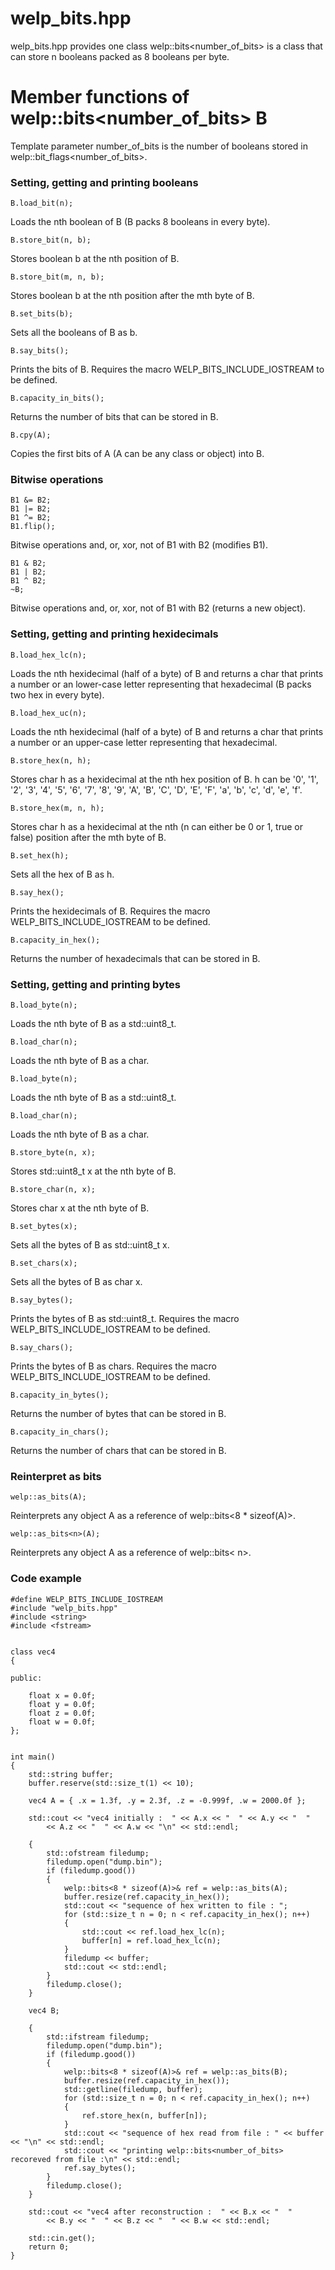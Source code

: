 # welp_bits.hpp

welp_bits.hpp provides one class welp::bits<number_of_bits> is a class that can store n booleans packed as 8 booleans per byte.

# Member functions of welp::bits<number_of_bits> B

Template parameter number_of_bits is the number of booleans stored in welp::bit_flags<number_of_bits>.

### Setting, getting and printing booleans

	B.load_bit(n); 

Loads the nth boolean of B (B packs 8 booleans in every byte).

	B.store_bit(n, b); 

Stores boolean b at the nth position of B.

	B.store_bit(m, n, b); 

Stores boolean b at the nth position after the mth byte of B.

	B.set_bits(b); 
	
Sets all the booleans of B as b.

	B.say_bits(); 

Prints the bits of B. Requires the macro WELP_BITS_INCLUDE_IOSTREAM to be defined.

	B.capacity_in_bits(); 

Returns the number of bits that can be stored in B.

	B.cpy(A); 

Copies the first bits of A (A can be any class or object) into B.

### Bitwise operations

	B1 &= B2; 
	B1 |= B2; 
	B1 ^= B2; 
	B1.flip();

Bitwise operations and, or, xor, not of B1 with B2 (modifies B1).

	B1 & B2; 
	B1 | B2; 
	B1 ^ B2;
	~B;

Bitwise operations and, or, xor, not of B1 with B2 (returns a new object).

### Setting, getting and printing hexidecimals

	B.load_hex_lc(n); 

Loads the nth hexidecimal (half of a byte) of B and returns a char that prints a number or an lower-case letter representing that hexadecimal (B packs two hex in every byte).

	B.load_hex_uc(n); 

Loads the nth hexidecimal (half of a byte) of B and returns a char that prints a number or an upper-case letter representing that hexadecimal.

	B.store_hex(n, h); 

Stores char h as a hexidecimal at the nth hex position of B. h can be '0', '1', '2', '3', '4', '5', '6', '7', '8', '9', 'A', 'B', 'C', 'D', 'E', 'F', 'a', 'b', 'c', 'd', 'e', 'f'.

	B.store_hex(m, n, h); 

Stores char h as a hexidecimal at the nth (n can either be 0 or 1, true or false) position after the mth byte of B.

	B.set_hex(h); 

Sets all the hex of B as h.

	B.say_hex(); 

Prints the hexidecimals of B. Requires the macro WELP_BITS_INCLUDE_IOSTREAM to be defined.

	B.capacity_in_hex(); 

Returns the number of hexadecimals that can be stored in B.

### Setting, getting and printing bytes

	B.load_byte(n); 

Loads the nth byte of B as a std::uint8_t.

	B.load_char(n); 

Loads the nth byte of B as a char.

	B.load_byte(n); 

Loads the nth byte of B as a std::uint8_t.

	B.load_char(n); 

Loads the nth byte of B as a char.

	B.store_byte(n, x); 

Stores std::uint8_t x at the nth byte of B.

	B.store_char(n, x); 

Stores char x at the nth byte of B.

	B.set_bytes(x); 

Sets all the bytes of B as std::uint8_t x.

	B.set_chars(x); 

Sets all the bytes of B as char x.

	B.say_bytes(); 

Prints the bytes of B as std::uint8_t. Requires the macro WELP_BITS_INCLUDE_IOSTREAM to be defined.

	B.say_chars(); 

Prints the bytes of B as chars. Requires the macro WELP_BITS_INCLUDE_IOSTREAM to be defined.

	B.capacity_in_bytes(); 

Returns the number of bytes that can be stored in B.

	B.capacity_in_chars(); 

Returns the number of chars that can be stored in B.

### Reinterpret as bits

	welp::as_bits(A);

Reinterprets any object A as a reference of welp::bits<8 * sizeof(A)>.

	welp::as_bits<n>(A);

Reinterprets any object A as a reference of welp::bits< n>.

### Code example

	#define WELP_BITS_INCLUDE_IOSTREAM
	#include "welp_bits.hpp"
	#include <string>
	#include <fstream>
	
	
	class vec4
	{
	
	public:

		float x = 0.0f;
		float y = 0.0f;
		float z = 0.0f;
		float w = 0.0f;
	};
	
	
	int main()
	{
		std::string buffer;
		buffer.reserve(std::size_t(1) << 10);
	
		vec4 A = { .x = 1.3f, .y = 2.3f, .z = -0.999f, .w = 2000.0f };
	
		std::cout << "vec4 initially :  " << A.x << "  " << A.y << "  "
			<< A.z << "  " << A.w << "\n" << std::endl;
	
		{
			std::ofstream filedump;
			filedump.open("dump.bin");
			if (filedump.good())
			{
				welp::bits<8 * sizeof(A)>& ref = welp::as_bits(A);
				buffer.resize(ref.capacity_in_hex());
				std::cout << "sequence of hex written to file : ";
				for (std::size_t n = 0; n < ref.capacity_in_hex(); n++)
				{
					std::cout << ref.load_hex_lc(n);
					buffer[n] = ref.load_hex_lc(n);
				}
				filedump << buffer;
				std::cout << std::endl;
			}
			filedump.close();
		}
	
		vec4 B;
	
		{
			std::ifstream filedump;
			filedump.open("dump.bin");
			if (filedump.good())
			{
				welp::bits<8 * sizeof(A)>& ref = welp::as_bits(B);
				buffer.resize(ref.capacity_in_hex());
				std::getline(filedump, buffer);
				for (std::size_t n = 0; n < ref.capacity_in_hex(); n++)
				{
					ref.store_hex(n, buffer[n]);
				}
				std::cout << "sequence of hex read from file : " << buffer << "\n" << std::endl;
				std::cout << "printing welp::bits<number_of_bits> recoreved from file :\n" << std::endl;
				ref.say_bytes();
			}
			filedump.close();
		}
	
		std::cout << "vec4 after reconstruction :  " << B.x << "  "
			<< B.y << "  " << B.z << "  " << B.w << std::endl;
	
		std::cin.get();
		return 0;
	}
